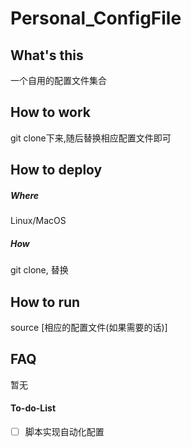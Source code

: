 # Personal_ConfigFile

## What's this
一个自用的配置文件集合

## How to work
git clone下来,随后替换相应配置文件即可

## How to deploy

##### Where
Linux/MacOS

##### How
git clone, 替换


## How to run
source [相应的配置文件(如果需要的话)]


## FAQ
暂无

#### To-do-List
- [ ] 脚本实现自动化配置
